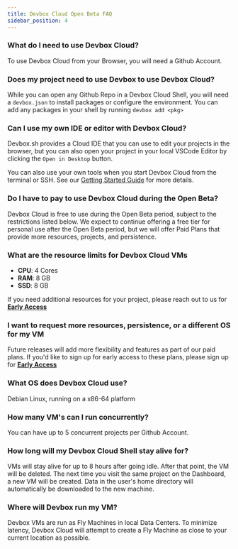 ```yaml
---
title: Devbox Cloud Open Beta FAQ
sidebar_position: 4
---
```


### What do I need to use Devbox Cloud?

To use Devbox Cloud from your Browser, you will need a Github Account.

### Does my project need to use Devbox to use Devbox Cloud?

While you can open any Github Repo in a Devbox Cloud Shell, you will need a `devbox.json` to install packages or configure the environment. You can add any packages in your shell by running `devbox add <pkg>`

### Can I use my own IDE or editor with Devbox Cloud?

Devbox.sh provides a Cloud IDE that you can use to edit your projects in the browser, but you can also open your project in your local VSCode Editor by clicking the `Open in Desktop` button.

You can also use your own tools when you start Devbox Cloud from the terminal or SSH. See our [Getting Started Guide](index.mdx) for more details.

### Do I have to pay to use Devbox Cloud during the Open Beta?

Devbox Cloud is free to use during the Open Beta period, subject to the restrictions listed below. We expect to continue offering a free tier for personal use after the Open Beta period, but we will offer Paid Plans that provide more resources, projects, and persistence.

### What are the resource limits for Devbox Cloud VMs

* **CPU**: 4 Cores
* **RAM**: 8 GB
* **SSD**: 8 GB

If you need additional resources for your project, please reach out to us for **[Early Access](https://jetpack-io.typeform.com/devbox-cloud)**

### I want to request more resources, persistence, or a different OS for my VM

Future releases will add more flexibility and features as part of our paid plans. If you'd like to sign up for early access to these plans, please sign up for **[Early Access](https://jetpack-io.typeform.com/devbox-cloud)**

### What OS does Devbox Cloud use?

Debian Linux, running on a x86-64 platform

### How many VM's can I run concurrently?

You can have up to 5 concurrent projects per Github Account.

### How long will my Devbox Cloud Shell stay alive for?

VMs will stay alive for up to 8 hours after going idle. After that point, the VM will be deleted. The next time you visit the same project on the Dashboard, a new VM will be created. Data in the user's home directory will automatically be downloaded to the new machine.

### Where will Devbox run my VM?

Devbox VMs are run as Fly Machines in local Data Centers. To minimize latency, Devbox Cloud will attempt to create a Fly Machine as close to your current location as possible.


